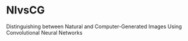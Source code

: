 # NIvsCG
Distinguishing between Natural and Computer-Generated Images Using Convolutional Neural Networks
